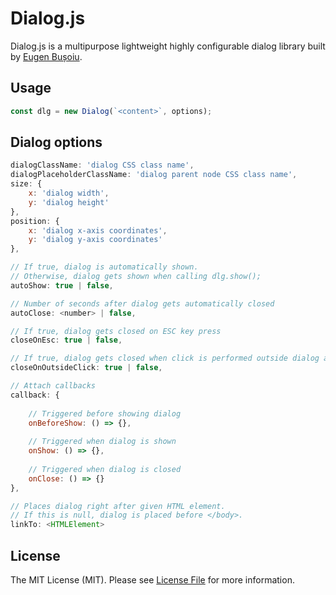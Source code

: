 # Dialog.js
Dialog.js is a multipurpose lightweight highly configurable dialog library built by [Eugen Bușoiu](https://eugenbusoiu.com).

## Usage
```js
const dlg = new Dialog(`<content>`, options);
```

## Dialog options
```js
dialogClassName: 'dialog CSS class name',
dialogPlaceholderClassName: 'dialog parent node CSS class name',
size: {
    x: 'dialog width',
    y: 'dialog height'
},
position: {
    x: 'dialog x-axis coordinates',
    y: 'dialog y-axis coordinates'
},

// If true, dialog is automatically shown.
// Otherwise, dialog gets shown when calling dlg.show();
autoShow: true | false,

// Number of seconds after dialog gets automatically closed
autoClose: <number> | false,

// If true, dialog gets closed on ESC key press
closeOnEsc: true | false,

// If true, dialog gets closed when click is performed outside dialog area
closeOnOutsideClick: true | false,

// Attach callbacks
callback: {
    
    // Triggered before showing dialog
    onBeforeShow: () => {},
    
    // Triggered when dialog is shown
    onShow: () => {},
    
    // Triggered when dialog is closed
    onClose: () => {}    
},

// Places dialog right after given HTML element.
// If this is null, dialog is placed before </body>.
linkTo: <HTMLElement>
```

## License
The MIT License (MIT). Please see [License File](LICENSE.md) for more information.
